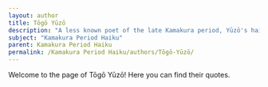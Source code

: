 ```yaml
---
layout: author
title: Tōgō Yūzō
description: "A less known poet of the late Kamakura period, Yūzō's haiku reflect his observations of the changing seasons and the essence of life found within the natural environment."
subject: "Kamakura Period Haiku"
parent: Kamakura Period Haiku
permalink: /Kamakura Period Haiku/authors/Tōgō-Yūzō/
---
```


Welcome to the page of Tōgō Yūzō! Here you can find their quotes.
